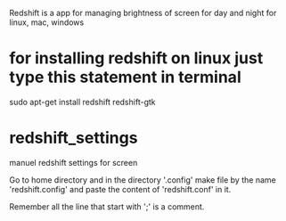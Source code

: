 Redshift is a app for managing brightness of screen for day and night
for linux, mac, windows

# for installing redshift on linux just type this statement in terminal
sudo apt-get install redshift redshift-gtk

# redshift_settings
manuel redshift settings for screen

Go to home directory and in the directory '.config' make file by the name 'redshift.config'
and paste the content of 'redshift.conf' in it.

Remember all the line that start with ';' is a comment.
